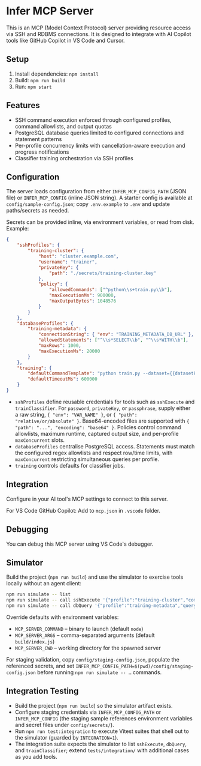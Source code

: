 # Infer MCP Server

This is an MCP (Model Context Protocol) server providing resource access via SSH and RDBMS connections. It is designed to integrate with AI Copilot tools like GitHub Copilot in VS Code and Cursor.

## Setup

1. Install dependencies: `npm install`
2. Build: `npm run build`
3. Run: `npm start`

## Features

- SSH command execution enforced through configured profiles, command allowlists, and output quotas
- PostgreSQL database queries limited to configured connections and statement patterns
- Per-profile concurrency limits with cancellation-aware execution and progress notifications
- Classifier training orchestration via SSH profiles

## Configuration

The server loads configuration from either `INFER_MCP_CONFIG_PATH` (JSON file) or `INFER_MCP_CONFIG` (inline JSON string). A starter config is available at `config/sample-config.json`; copy `.env.example` to `.env` and update paths/secrets as needed.

Secrets can be provided inline, via environment variables, or read from disk. Example:

```json
{
	"sshProfiles": {
		"training-cluster": {
			"host": "cluster.example.com",
			"username": "trainer",
			"privateKey": {
				"path": "./secrets/training-cluster.key"
			},
			"policy": {
				"allowedCommands": ["^python\\s+train.py\\b"],
				"maxExecutionMs": 900000,
				"maxOutputBytes": 1048576
			}
		}
	},
	"databaseProfiles": {
		"training-metadata": {
			"connectionString": { "env": "TRAINING_METADATA_DB_URL" },
			"allowedStatements": ["^\\s*SELECT\\b", "^\\s*WITH\\b"],
			"maxRows": 1000,
			"maxExecutionMs": 20000
		}
	},
	"training": {
		"defaultCommandTemplate": "python train.py --dataset={{datasetPath}} --class={{subclass}}",
		"defaultTimeoutMs": 600000
	}
}
```

- `sshProfiles` define reusable credentials for tools such as `sshExecute` and `trainClassifier`. For `password`, `privateKey`, or `passphrase`, supply either a raw string, `{ "env": "VAR_NAME" }`, or `{ "path": "relative/or/absolute" }`. Base64-encoded files are supported with `{ "path": "...", "encoding": "base64" }`. Policies control command allowlists, maximum runtime, captured output size, and per-profile `maxConcurrent` slots.
- `databaseProfiles` centralise PostgreSQL access. Statements must match the configured regex allowlists and respect row/time limits, with `maxConcurrent` restricting simultaneous queries per profile.
- `training` controls defaults for classifier jobs.

## Integration

Configure in your AI tool's MCP settings to connect to this server.

For VS Code GitHub Copilot: Add to `mcp.json` in `.vscode` folder.

## Debugging

You can debug this MCP server using VS Code's debugger.

## Simulator

Build the project (`npm run build`) and use the simulator to exercise tools locally without an agent client:

```bash
npm run simulate -- list
npm run simulate -- call sshExecute '{"profile":"training-cluster","command":"python train.py --help"}'
npm run simulate -- call dbQuery '{"profile":"training-metadata","query":"SELECT * FROM jobs LIMIT 5"}'
```

Override defaults with environment variables:

- `MCP_SERVER_COMMAND` – binary to launch (default `node`)
- `MCP_SERVER_ARGS` – comma-separated arguments (default `build/index.js`)
- `MCP_SERVER_CWD` – working directory for the spawned server

For staging validation, copy `config/staging-config.json`, populate the referenced secrets, and set `INFER_MCP_CONFIG_PATH=$(pwd)/config/staging-config.json` before running `npm run simulate -- …` commands.

## Integration Testing

- Build the project (`npm run build`) so the simulator artifact exists.
- Configure staging credentials via `INFER_MCP_CONFIG_PATH` or `INFER_MCP_CONFIG` (the staging sample references environment variables and secret files under `config/secrets/`).
- Run `npm run test:integration` to execute Vitest suites that shell out to the simulator (guarded by `INTEGRATION=1`).
- The integration suite expects the simulator to list `sshExecute`, `dbQuery`, and `trainClassifier`; extend `tests/integration/` with additional cases as you add tools.
